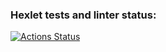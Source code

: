 ### Hexlet tests and linter status:
[![Actions Status](https://github.com/pavelpminaev/python-web-development-project-lvl4/workflows/hexlet-check/badge.svg)](https://github.com/pavelpminaev/python-web-development-project-lvl4/actions)